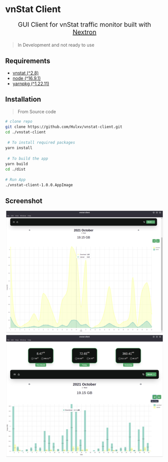 # vnStat Client

<p style='text-align:center;font-size:20px'>
 GUI Client for vnStat traffic monitor built with <a href='https://github.com/saltyshiomix/nextron/tree/v7.1.0'>Nextron</a>
</p>

> In Development and not ready to use

## Requirements

- [vnstat (^2.8)](https://github.com/vergoh/vnstat)
- [node (^16.9.1)](https://nodejs.org/en/)
- [yarnpkg (^1.22.11)](https://yarnpkg.com/getting-started/install)

## Installation

> From Source code

```bash
# clone repo
git clone https://github.com/Hulxv/vnstat-client.git
cd ./vnstat-client

 # To install required packages
yarn install

 # To build the app
yarn build
cd ./dist

# Run App
./vnstat-client-1.0.0.AppImage
```

## Screenshot

![line chart](assets/Screenshot-lineChart.png)
</br>
![bar chart](asset/../assets/Screenshot-BarChart.png)
